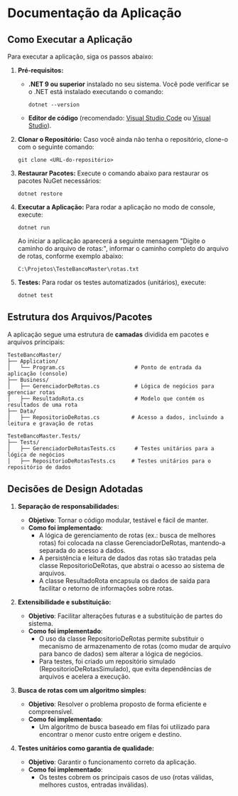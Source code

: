# Documentação da Aplicação

## Como Executar a Aplicação

Para executar a aplicação, siga os passos abaixo:

1. **Pré-requisitos:**
   - **.NET 9 ou superior** instalado no seu sistema. Você pode verificar se o .NET está instalado executando o comando:
     ```
     dotnet --version
     ```
   - **Editor de código** (recomendado: [Visual Studio Code](https://code.visualstudio.com/) ou [Visual Studio](https://visualstudio.microsoft.com/)).

2. **Clonar o Repositório:**
   Caso você ainda não tenha o repositório, clone-o com o seguinte comando:
   ```
   git clone <URL-do-repositório>
   ```

3. **Restaurar Pacotes:**
   Execute o comando abaixo para restaurar os pacotes NuGet necessários:
   ```
   dotnet restore
   ```

4. **Executar a Aplicação:**
   Para rodar a aplicação no modo de console, execute:
   ```
   dotnet run
   ```
   
   Ao iniciar a aplicação aparecerá a seguinte mensagem "Digite o caminho do arquivo de rotas:", informar o caminho completo do arquivo de rotas, conforme exemplo abaixo:
   
   ```
   C:\Projetos\TesteBancoMaster\rotas.txt
   ```

5. **Testes:**
   Para rodar os testes automatizados (unitários), execute:
   ```
   dotnet test
   ```

## Estrutura dos Arquivos/Pacotes

A aplicação segue uma estrutura de **camadas** dividida em pacotes e arquivos principais:

```
TesteBancoMaster/
├── Application/
│   └── Program.cs                      # Ponto de entrada da aplicação (console)
├── Business/
│   ├── GerenciadorDeRotas.cs           # Lógica de negócios para gerenciar rotas
│   ├── ResultadoRota.cs                # Modelo que contém os resultados de uma rota
├── Data/
│   ├── RepositorioDeRotas.cs          # Acesso a dados, incluindo a leitura e gravação de rotas

TesteBancoMaster.Tests/
├── Tests/
│   ├── GerenciadorDeRotasTests.cs      # Testes unitários para a lógica de negócios
│   ├── RepositorioDeRotasTests.cs     # Testes unitários para o repositório de dados
```

## Decisões de Design Adotadas

1. **Separação de responsabilidades:**
	- **Objetivo**: Tornar o código modular, testável e fácil de manter.
	- **Como foi implementado**: 
		- A lógica de gerenciamento de rotas (ex.: busca de melhores rotas) foi colocada na classe GerenciadorDeRotas, mantendo-a separada do acesso a dados.
		- A persistência e leitura de dados das rotas são tratadas pela classe RepositorioDeRotas, que abstrai o acesso ao sistema de arquivos.
		- A classe ResultadoRota encapsula os dados de saída para facilitar o retorno de informações sobre rotas.

2. **Extensibilidade e substituição:**
	- **Objetivo**: Facilitar alterações futuras e a substituição de partes do sistema.
	- **Como foi implementado**:
		- O uso da classe RepositorioDeRotas permite substituir o mecanismo de armazenamento de rotas (como mudar de arquivo para banco de dados) sem alterar a lógica de negócios.
		- Para testes, foi criado um repositório simulado (RepositorioDeRotasSimulado), que evita dependências de arquivos e acelera a execução.

3. **Busca de rotas com um algoritmo simples:**
   	- **Objetivo**: Resolver o problema proposto de forma eficiente e compreensível.
	- **Como foi implementado**: 
		- Um algoritmo de busca baseado em filas foi utilizado para encontrar o menor custo entre origem e destino.

4. **Testes unitários como garantia de qualidade:**
   	- **Objetivo**: Garantir o funcionamento correto da aplicação.
	- **Como foi implementado**:
		- Os testes cobrem os principais casos de uso (rotas válidas, melhores custos, entradas inválidas).

